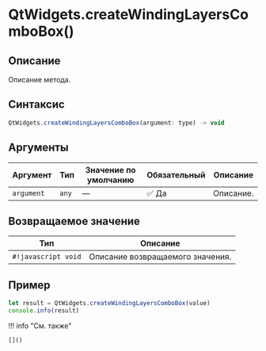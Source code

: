 # QtWidgets.createWindingLayersComboBox()

## Описание
Описание метода.

## Синтаксис
```javascript
QtWidgets.createWindingLayersComboBox(argument: type) -> void
```

## Аргументы
| Аргумент        | Тип            | Значение по умолчанию | Обязательный | Описание                          |
|-----------------|------------------|------------------------|--------------|-----------------------------------|
| `argument`        | `any`   | —                      | :white_check_mark: Да         | Описание.    |

## Возвращаемое значение
| Тип     | Описание                                                                 |
|---------|--------------------------------------------------------------------------|
| `#!javascript void`  | Описание возвращаемого значения. |

## Пример
```javascript linenums="1"
let result = QtWidgets.createWindingLayersComboBox(value)
console.info(result)
```

!!! info "См. также"

    []()

